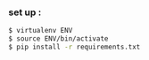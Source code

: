 ### set up : 

```bash
$ virtualenv ENV
$ source ENV/bin/activate
$ pip install -r requirements.txt
```